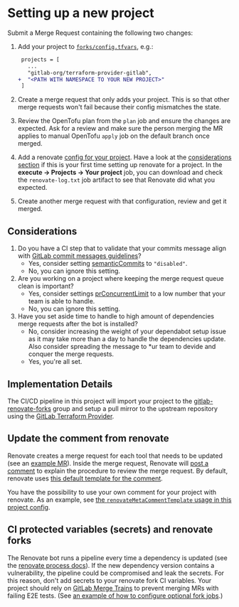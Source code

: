 # Setting up a new project

Submit a Merge Request containing the following two changes:

1. Add your project to [`forks/config.tfvars`](forks/config.tfvars), e.g.:

    ```diff
     projects = [
       ...
       "gitlab-org/terraform-provider-gitlab",
    +  "<PATH WITH NAMESPACE TO YOUR NEW PROJECT>"
     ]
    ```
2. Create a merge request that only adds your project. This is so that other merge requests won't fail because their config mismatches the state.

3. Review the OpenTofu plan from the `plan` job and ensure the changes are expected.
   Ask for a review and make sure the person merging the MR applies to manual OpenTofu `apply` job on the default branch once merged.

4. Add a renovate [config for your project](../renovate/). Have a look at the [considerations section](#considerations) if this is your first time setting up renovate for a project.
   In the **execute -> Projects -> Your project** job, you can download and check the `renovate-log.txt` job artifact to see that Renovate did what you expected.

5. Create another merge request with that configuration, review and get it merged.

## Considerations

1. Do you have a CI step that to validate that your commits message align with [GitLab commit messages guidelines](https://docs.gitlab.com/ee/development/contributing/merge_request_workflow.html#commit-messages-guidelines)?
   * Yes, consider setting [semanticCommits](https://docs.renovatebot.com/configuration-options/#semanticcommits) to `"disabled"`.
   * No, you can ignore this setting.
2. Are you working on a project where keeping the merge request queue clean is important?
   * Yes, consider settings [prConcurrentLimit](https://docs.renovatebot.com/configuration-options/#prconcurrentlimit) to a low number that your team is able to handle.
   * No, you can ignore this setting.
3. Have you set aside time to handle to high amount of dependencies merge requests after the bot is installed?
   * No, consider increasing the weight of your dependabot setup issue as it may take more than a day to handle the dependencies update. Also consider spreading the message to *ur team to devide and conquer the merge requests.
   * Yes, you're all set.

## Implementation Details

The CI/CD pipeline in this project will import your project to the [gitlab-renovate-forks](https://gitlab.com/gitlab-renovate-forks) group
and setup a pull mirror to the upstream repository using the [GitLab Terraform Provider](https://gitlab.com/gitlab-org/terraform-provider-gitlab).

## Update the comment from renovate

Renovate creates a merge request for each tool that needs to be updated (see an [example MR]).
Inside the merge request, Renovate will [post a comment][example comment] to explain the procedure to review the merge request.
By default, renovate uses [this default template for the comment](../renovate/comment_templates/default.md).

You have the possibility to use your own comment for your project with renovate.
As an example, see [the `renovateMetaCommentTemplate` usage in this project config](../renovate/projects/engineering-productivity-infrastructure.config.js).

## CI protected variables (secrets) and renovate forks

The Renovate bot runs a pipeline every time a dependency is updated (see the [renovate process docs](https://gitlab.com/gitlab-org/frontend/renovate-gitlab-bot/-/blob/main/docs/process.md)). If the new dependency version contains a vulnerability, the pipeline could be compromised and leak the secrets. For this reason, don't add secrets to your renovate fork CI variables. Your project should rely on [GitLab Merge Trains](https://docs.gitlab.com/ee/ci/pipelines/merge_trains.html) to prevent merging MRs with failing E2E tests. (See [an example of how to configure optional fork jobs](https://gitlab.com/gitlab-org/editor-extensions/gitlab-lsp/-/merge_requests/275).)

[example mr]: https://gitlab.com/gitlab-org/quality/engineering-productivity-infrastructure/-/merge_requests/185
[example comment]: https://gitlab.com/gitlab-org/quality/engineering-productivity-infrastructure/-/merge_requests/185#note_1154622709

